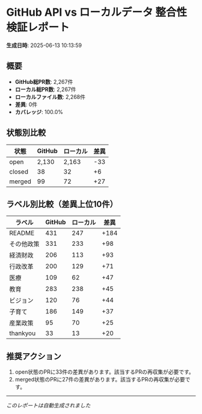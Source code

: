 # GitHub API vs ローカルデータ 整合性検証レポート

**生成日時**: 2025-06-13 10:13:59

## 概要

- **GitHub総PR数**: 2,267件
- **ローカル総PR数**: 2,267件
- **ローカルファイル数**: 2,268件
- **差異**: 0件
- **カバレッジ**: 100.0%

## 状態別比較

| 状態 | GitHub | ローカル | 差異 |
|------|--------|----------|------|
| open | 2,130 | 2,163 | -33 |
| closed | 38 | 32 | +6 |
| merged | 99 | 72 | +27 |

## ラベル別比較（差異上位10件）

| ラベル | GitHub | ローカル | 差異 |
|--------|--------|----------|------|
| README | 431 | 247 | +184 |
| その他政策 | 331 | 233 | +98 |
| 経済財政 | 206 | 113 | +93 |
| 行政改革 | 200 | 129 | +71 |
| 医療 | 109 | 62 | +47 |
| 教育 | 283 | 238 | +45 |
| ビジョン | 120 | 76 | +44 |
| 子育て | 186 | 149 | +37 |
| 産業政策 | 95 | 70 | +25 |
| thankyou | 33 | 13 | +20 |

## 推奨アクション

1. open状態のPRに33件の差異があります。該当するPRの再収集が必要です。
2. merged状態のPRに27件の差異があります。該当するPRの再収集が必要です。

---
*このレポートは自動生成されました*